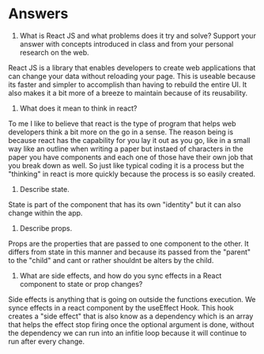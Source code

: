 # Answers

1. What is React JS and what problems does it try and solve? Support your answer with concepts introduced in class and from your personal research on the web.

React JS is a library that enables developers to create web applications that can change your data without reloading your page. This is useable because its faster and simpler to accomplish than having to rebuild the entire UI. It also makes it a bit more of a breeze to maintain because of its reusability.

1. What does it mean to think in react?

To me I like to believe that react is the type of program that helps web developers think a bit more on the go in a sense. The reason being is because react has the capability for you lay it out as you go, like in a small way like an outline when writing a paper but instaed of characters in the paper you have components and each one of those have their own job that you break down as well. So just like typical coding it is a process but the "thinking" in react is more quickly because the process is so easily created. 

1. Describe state.

State is part of the component that has its own "identity" but it can also change within the app.

1. Describe props.

Props are the properties that are passed to one component to the other. It differs from state in this manner and because its passed from the "parent" to the "child" and cant or rather shouldnt be alters by the child. 


1. What are side effects, and how do you sync effects in a React component to state or prop changes?

Side effects is anything that is going on outside the functions execution. We synce effects in a react component by the useEffect Hook. This hook creates a "side effect" that is also know as a dependency which is an array that helps the effect stop firing once the optional argument is done, without the dependency we can run into an infitie loop because it will continue to run after every change. 